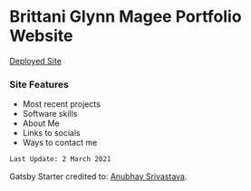 # Brittani Glynn Magee Portfolio Website

[Deployed Site](https://brittani-glynn-magee.netlify.com)

### Site Features

* Most recent projects
* Software skills
* About Me
* Links to socials
* Ways to contact me

```sh
Last Update: 2 March 2021
```

Gatsby Starter credited to: [Anubhav Srivastava](https://github.com/anubhavsrivastava/gatsby-starter-prologue).


